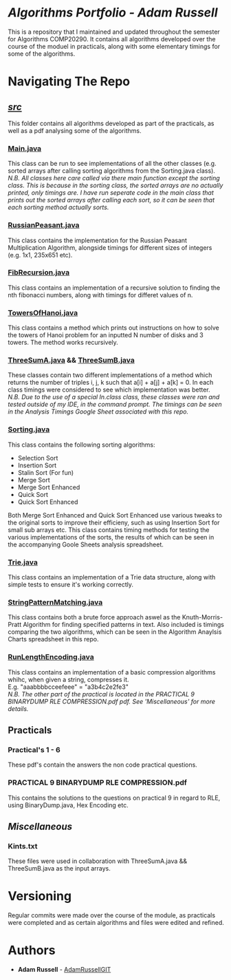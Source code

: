 # *Algorithms Portfolio - Adam Russell*

This is a repository that I maintained and updated throughout the semester for Algorithms COMP20290. It contains all algorithms developed over the course of the moduel in practicals, along with some elementary timings for some of the algorithms.

# Navigating The Repo

## [*src*](src)
This folder contains all algorithms developed as part of the practicals, as well as a pdf analysing some of the algorithms.

### [Main.java](src/Main.java)
This class can be run to see implementations of all the other classes (e.g. sorted arrays after calling sorting algorithms from the Sorting.java class).<br/>
*N.B. All classes here care called via there main function except the sorting class. This is because in the sorting class, the sorted arrays are no actually printed, only timings are. I have run seperate code in the main class that prints out the sorted arrays after calling each sort, so it can be seen that each sorting method actually sorts.*

### [RussianPeasant.java](src/RussianPeasent.java)
This class contains the implementation for the Russian Peasant Multiplication Algorithm, alongside timings for different sizes of integers (e.g. 1x1, 235x651 etc).

### [FibRecursion.java](src/FibRecursion.java)
This class contains an implementation of a recursive solution to finding the nth fibonacci numbers, along with timings for differet values of n.

### [TowersOfHanoi.java](src/TowersOfHanoi.java)
This class contains a method which prints out instructions on how to solve the towers of Hanoi problem for an inputted N number of disks and 3 towers. The method works recursively.

### [ThreeSumA.java](src/ThreeSumA.java) && [ThreeSumB.java](src/ThreeSumB.java)
These classes contain two different implementations of a method which returns the number of triples i, j, k such that a[i] + a[j] + a[k] = 0. In each class timings were considered to see which implementation was better.<br/>
*N.B. Due to the use of a special In.class class, these classes were ran and tested outside of my IDE, in the command prompt. The timings can be seen in the Analysis Timings Google Sheet associated with this repo.*

### [Sorting.java](src/Sorting.java)
This class contains the following sorting algorithms:
- Selection Sort
- Insertion Sort
- Stalin Sort (For fun)
- Merge Sort
- Merge Sort Enhanced
- Quick Sort
- Quick Sort Enhanced

Both Merge Sort Enhanced and Quick Sort Enhanced use various tweaks to the original sorts to improve their efficieny, such as using Insertion Sort for small sub arrays etc. This class contains timing methods for testing the various implementations of the sorts, the results of which can be seen in the accompanying Goole Sheets analysis spreadsheet.

### [Trie.java](src/Trie.java)
This class contains an implementation of a Trie data structure, along with simple tests to ensure it's working correctly.

### [StringPatternMatching.java](src/StringPatternMatching.java)
This class contains both a brute force approach aswel as the Knuth-Morris-Pratt Algorithm for finding specified patterns in text. Also included is timings comparing the two algorithms, which can be seen in the Algorithm Anaylsis Charts spreadsheet in this repo.

### [RunLengthEncoding.java](src/RunLengthEncoding.java)
This class contains an implementation of a basic compression algorithms whihc, when given a string, compresses it.<br/>
E.g.
"aaabbbbcceefeee" = "a3b4c2e2fe3"<br/>
*N.B. The other part of the practical is located in the PRACTICAL 9 BINARYDUMP RLE COMPRESSION.pdf pdf. See 'Miscellaneous' for more details.*

## Practicals
### Practical's 1 - 6
These pdf's contain the answers the non code practical questions.

### PRACTICAL 9 BINARYDUMP RLE COMPRESSION.pdf
This contains the solutions to the questions on practical 9 in regard to RLE, using BinaryDump.java, Hex Encoding etc.

## *Miscellaneous*
### Kints.txt
These files were used in collaboration with ThreeSumA.java && ThreeSumB.java as the input arrays.


# Versioning

Regular commits were made over the course of the module, as practicals were completed and as certain algorithms and files were edited and refined.

# Authors

* **Adam Russell** - [AdamRussellGIT](https://github.com/AdamRussellGIT)

